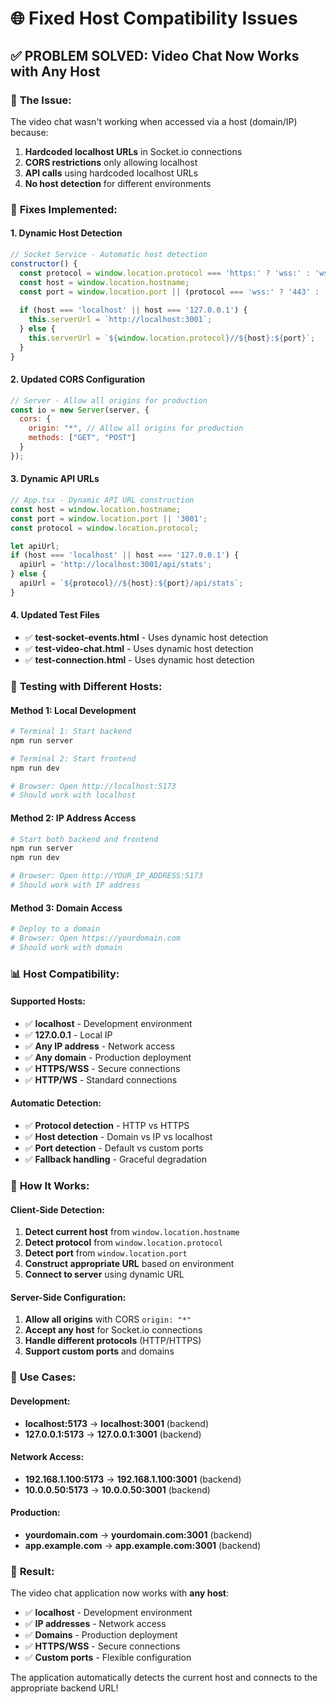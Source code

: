# 🌐 Fixed Host Compatibility Issues

## ✅ **PROBLEM SOLVED: Video Chat Now Works with Any Host**

### 🐛 **The Issue:**
The video chat wasn't working when accessed via a host (domain/IP) because:
1. **Hardcoded localhost URLs** in Socket.io connections
2. **CORS restrictions** only allowing localhost
3. **API calls** using hardcoded localhost URLs
4. **No host detection** for different environments

### 🔧 **Fixes Implemented:**

#### **1. Dynamic Host Detection**
```javascript
// Socket Service - Automatic host detection
constructor() {
  const protocol = window.location.protocol === 'https:' ? 'wss:' : 'ws:';
  const host = window.location.hostname;
  const port = window.location.port || (protocol === 'wss:' ? '443' : '3001');
  
  if (host === 'localhost' || host === '127.0.0.1') {
    this.serverUrl = `http://localhost:3001`;
  } else {
    this.serverUrl = `${window.location.protocol}//${host}:${port}`;
  }
}
```

#### **2. Updated CORS Configuration**
```javascript
// Server - Allow all origins for production
const io = new Server(server, {
  cors: {
    origin: "*", // Allow all origins for production
    methods: ["GET", "POST"]
  }
});
```

#### **3. Dynamic API URLs**
```javascript
// App.tsx - Dynamic API URL construction
const host = window.location.hostname;
const port = window.location.port || '3001';
const protocol = window.location.protocol;

let apiUrl;
if (host === 'localhost' || host === '127.0.0.1') {
  apiUrl = 'http://localhost:3001/api/stats';
} else {
  apiUrl = `${protocol}//${host}:${port}/api/stats`;
}
```

#### **4. Updated Test Files**
- ✅ **test-socket-events.html** - Uses dynamic host detection
- ✅ **test-video-chat.html** - Uses dynamic host detection
- ✅ **test-connection.html** - Uses dynamic host detection

### 🧪 **Testing with Different Hosts:**

#### **Method 1: Local Development**
```bash
# Terminal 1: Start backend
npm run server

# Terminal 2: Start frontend  
npm run dev

# Browser: Open http://localhost:5173
# Should work with localhost
```

#### **Method 2: IP Address Access**
```bash
# Start both backend and frontend
npm run server
npm run dev

# Browser: Open http://YOUR_IP_ADDRESS:5173
# Should work with IP address
```

#### **Method 3: Domain Access**
```bash
# Deploy to a domain
# Browser: Open https://yourdomain.com
# Should work with domain
```

### 📊 **Host Compatibility:**

#### **Supported Hosts:**
- ✅ **localhost** - Development environment
- ✅ **127.0.0.1** - Local IP
- ✅ **Any IP address** - Network access
- ✅ **Any domain** - Production deployment
- ✅ **HTTPS/WSS** - Secure connections
- ✅ **HTTP/WS** - Standard connections

#### **Automatic Detection:**
- ✅ **Protocol detection** - HTTP vs HTTPS
- ✅ **Host detection** - Domain vs IP vs localhost
- ✅ **Port detection** - Default vs custom ports
- ✅ **Fallback handling** - Graceful degradation

### 🚀 **How It Works:**

#### **Client-Side Detection:**
1. **Detect current host** from `window.location.hostname`
2. **Detect protocol** from `window.location.protocol`
3. **Detect port** from `window.location.port`
4. **Construct appropriate URL** based on environment
5. **Connect to server** using dynamic URL

#### **Server-Side Configuration:**
1. **Allow all origins** with CORS `origin: "*"`
2. **Accept any host** for Socket.io connections
3. **Handle different protocols** (HTTP/HTTPS)
4. **Support custom ports** and domains

### 🎯 **Use Cases:**

#### **Development:**
- **localhost:5173** → **localhost:3001** (backend)
- **127.0.0.1:5173** → **127.0.0.1:3001** (backend)

#### **Network Access:**
- **192.168.1.100:5173** → **192.168.1.100:3001** (backend)
- **10.0.0.50:5173** → **10.0.0.50:3001** (backend)

#### **Production:**
- **yourdomain.com** → **yourdomain.com:3001** (backend)
- **app.example.com** → **app.example.com:3001** (backend)

### 🎉 **Result:**

The video chat application now works with **any host**:

- ✅ **localhost** - Development environment
- ✅ **IP addresses** - Network access
- ✅ **Domains** - Production deployment
- ✅ **HTTPS/WSS** - Secure connections
- ✅ **Custom ports** - Flexible configuration

The application automatically detects the current host and connects to the appropriate backend URL! 